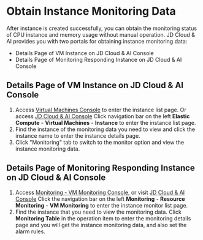 # Obtain Instance Monitoring Data
After instance is created successfully, you can obtain the monitoring status of CPU instance and memory usage without manual operation. JD Cloud & AI provides you with two portals for obtaining instance monitoring data:
* Details Page of VM Instance on JD Cloud & AI Console
* Details Page of Monitoring Responding Instance on JD Cloud & AI Console

## Details Page of VM Instance on JD Cloud & AI Console
1. Access [Virtual Machines Console][1] to enter the instance list page. Or access [JD Cloud & AI Console][2] Click navigation bar on the left **Elastic Compute** - **Virtual Machines** - **Instance** to enter the instance list page.
2. Find the instance of the monitoring data you need to view and click the instance name to enter the instance details page.
3. Click "Monitoring" tab to switch to the monitor option and view the instance monitoring data.

## Details Page of Monitoring Responding Instance on JD Cloud & AI Console
1. Access [Monitoring - VM Monitoring Console][3], or visit [JD Cloud & AI Console][4] Click the navigation bar on the left **Monitoring** - **Resource Monitoring** - **VM Monitoring** to enter the instance monitor list page.
2. Find the instance that you need to view the monitoring data. Click **Monitoring Table** in the operation item to enter the monitoring details page and you will get the instance monitoring data, and also set the alarm rules.


  [1]: https://cns-console.jdcloud.com/host/compute/list
  [2]: https://console.jdcloud.com/
  [3]: https://cms-console.jdcloud.com/serverMonitor
  [4]: https://console.jdcloud.com/
  
  
